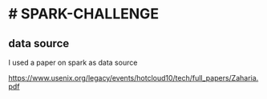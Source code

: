 # # SPARK-CHALLENGE


<h2> data source </h2>

I used a paper on spark as data source

https://www.usenix.org/legacy/events/hotcloud10/tech/full_papers/Zaharia.pdf